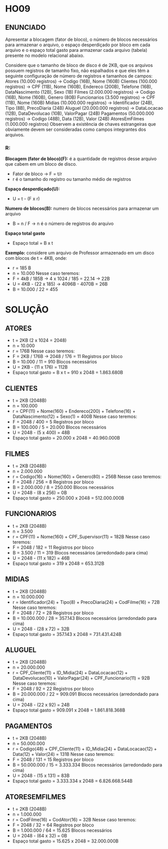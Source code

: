 # HO09

## ENUNCIADO
Apresentar a blocagem (fator de bloco), o número de blocos necessários para armazenar o arquivo, o espaço desperdiçado por bloco em cada arquivo e o espaço total gasto para armazenar cada arquivo (tabela) presente no modelo relacional abaixo.

Considere que o tamanho de bloco de disco é de 2KB, que os arquivos possuem registros de tamanho fixo, não espalhados e que eles têm a seguinte configuração de número de registros e tamanhos de campos:
Atores (10.000 registros) → Codigo (16B), Nome (160B)
Clientes (100.000 registros) → CPF (11B), Nome (160B), Endereco (200B), Telefone (16B), DataNascimento (12B), Sexo (1B)
Filmes (2.000.000 registros) → Codigo (16B), Nome (160B), Genero (80B)
Funcionarios (3.500 registros) → CPF (11B), Nome (160B)
Midias (10.000.000 registros) → Identificador (24B), Tipo (8B), PrecoDiaria (24B)
Aluguel (20.000.000 registros)  → DataLocacao (12B), DataDevolucao (10B), ValorPagar (24B)
Pagamentos (50.000.000 registros) → Codigo (48B), Data (12B), Valor (24B)
AtoresEmFilmes (1.000.000 registros)
Observem a existência de chaves estrangeiras que obviamente devem ser consideradas como campos integrantes dos arquivos.

### R: 

**Blocagem (fator de bloco)(F):** é a quantidade de registros desse arquivo que cabem em um bloco de disco.
- Fator de bloco -> F = t/r
- r é o tamanho do registro ou tamanho médio de registros

**Espaço desperdiçado(U):** 
 - U = t - (F x r)

**Numero de blocos(B):** numero de blocos necessários para armazenar um arquivo
- B = n / F -> n é o número de registros do arquivo 

**Espaço total gasto**
- Espaço total = B x t

**Exemplo:**
considere um arquivo de Professor armazenado em um disco com
blocos de t = 4KB, onde:
- r = 185 B
- n = 10.000
Nesse caso teremos: 
- F = 4kB / 185B -> 4 x 1024 / 185 = 22.14 -> 22B
- U = 4KB - (22 x 185) -> 4096B - 4070B = 26B
- B = 10.000 / 22 = 455

# SOLUÇÂO
## ATORES
- t = 2KB (2 x 1024 = 2048)
- n = 10.000
- r = 176B
Nesse caso teremos: 
- F = 2KB / 176B -> 2048 / 176 = 11 Registros por bloco
- B = 10.000 / 11 = 910 Blocos necessários 
- U = 2KB - (11 x 176) = 112B 
- Espaço total gasto = B x t = 910 x 2048 = 1.863.680B

## CLIENTES
- t = 2KB (2048B)
- n = 100.000
- r = CPF(11) + Nome(160) + Endereco(200) + Telefone(16) + DataNascimento(12) + Sexo(1) = 400B
Nesse caso teremos: 
- F = 2048 / 400 = 5 Registros por bloco
- B = 100.000 / 5 = 20.000 Blocos necessários 
- U = 2048 - (5 x 400) = 48B 
- Espaço total gasto = 20.000 x 2048 = 40.960.000B

## FILMES
- t = 2KB (2048B)
- n = 2.000.000
- r = Codigo(16) + Nome(160) + Genero(80) = 256B
Nesse caso teremos: 
- F = 2048 / 256 = 8 Registros por bloco
- B = 2.000.000 / 8 = 250.000 Blocos necessários 
- U = 2048 - (8 x 256) = 0B 
- Espaço total gasto = 250.000 x 2048 = 512.000.000B

## FUNCIONARIOS
- t = 2KB (2048B)
- n = 3.500
- r = CPF(11) + Nome(160) + CPF_Supervisor(11) = 182B
Nesse caso teremos: 
- F = 2048 / 182 = 11 Registros por bloco
- B = 3.500 / 11 = 319 Blocos necessários (arredondado para cima)
- U = 2048 - (11 x 182) = 46B 
- Espaço total gasto = 319 x 2048 = 653.312B

## MIDIAS
- t = 2KB (2048B)
- n = 10.000.000
- r = Identificador(24) + Tipo(8) + PrecoDiaria(24) + CodFilme(16) = 72B
Nesse caso teremos: 
- F = 2048 / 72 = 28 Registros por bloco
- B = 10.000.000 / 28 = 357.143 Blocos necessários (arredondado para cima)
- U = 2048 - (28 x 72) = 32B 
- Espaço total gasto = 357.143 x 2048 = 731.431.424B

## ALUGUEL
- t = 2KB (2048B)
- n = 20.000.000
- r = CPF_Cliente(11) + ID_Midia(24) + DataLocacao(12) + DataDevolucao(10) + ValorPagar(24) + CPF_Funcionario(11) = 92B
Nesse caso teremos: 
- F = 2048 / 92 = 22 Registros por bloco
- B = 20.000.000 / 22 = 909.091 Blocos necessários (arredondado para cima)
- U = 2048 - (22 x 92) = 24B 
- Espaço total gasto = 909.091 x 2048 = 1.861.818.368B

## PAGAMENTOS
- t = 2KB (2048B)
- n = 50.000.000
- r = Codigo(48) + CPF_Cliente(11) + ID_Midia(24) + DataLocacao(12) + Data(12) + Valor(24) = 131B
Nesse caso teremos: 
- F = 2048 / 131 = 15 Registros por bloco
- B = 50.000.000 / 15 = 3.333.334 Blocos necessários (arredondado para cima)
- U = 2048 - (15 x 131) = 83B 
- Espaço total gasto = 3.333.334 x 2048 = 6.826.668.544B

## ATORESEMFILMES
- t = 2KB (2048B)
- n = 1.000.000
- r = CodFilme(16) + CodAtor(16) = 32B
Nesse caso teremos: 
- F = 2048 / 32 = 64 Registros por bloco
- B = 1.000.000 / 64 = 15.625 Blocos necessários 
- U = 2048 - (64 x 32) = 0B 
- Espaço total gasto = 15.625 x 2048 = 32.000.000B